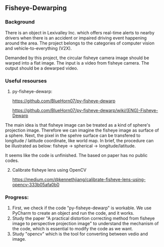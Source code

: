 ## Fisheye-Dewarping

### Background
There is an object in Lexivalley Inc. which offers real-time alerts to nearby drivers 
when there is an accident or impaired driving event happening around the area. 
The project belongs to the categories of computer vision and vehicle-to-everything (V2X).

Demanded by this project, the circular fisheye camera image should be warped into a flat image.
The input is a video from fisheye camera. The output should be a dewarped video.

### Useful resourses
1. py-fisheye-dewarp:

   https://github.com/BlueHorn07/py-fisheye-dewarp

   https://github.com/BlueHorn07/py-fisheye-dewarp/wiki/(ENG)-Fisheye-Dewarp
   
The main idea is that fisheye image can be treated as a kind of sphere's projection image. 
Therefore we can imagine the fisheye image as surface of a sphere.
Next, the pixel in the spehre surface can be transfered to longitude / latitude coordinate, 
like world map.
In brief, the procedure can be illustrated as below:
fisheye → spherical → longitude/latitude.

It seems like the code is unfinished. The based on paper has no public codes.

2. Calibrate fisheye lens using OpenCV

   https://medium.com/@kennethjiang/calibrate-fisheye-lens-using-opencv-333b05afa0b0

### Progress:
1. First, we check if the code "py-fisheye-dewarp" is workable.
   We use PyCharm to create an object and run the code, and it works.
2. Study the paper "A practical distortion correcting method from fisheye image to perspective projection image" to understand the mechanism of the code, which is essential to modify the code as we want.
3. Study "opencv" which is the tool for converting between vedio and image.
